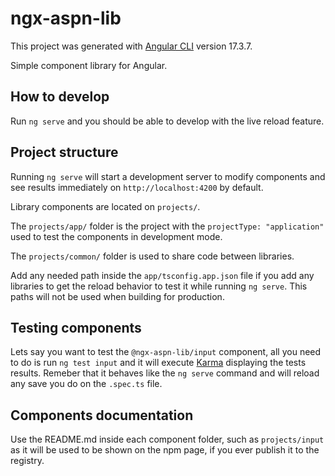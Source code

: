 # ngx-aspn-lib

This project was generated with
[Angular CLI](https://github.com/angular/angular-cli) version 17.3.7.

Simple component library for Angular.

## How to develop

Run `ng serve` and you should be able to develop with the live reload feature.

## Project structure

Running `ng serve` will start a development server to modify components
and see results immediately on `http://localhost:4200` by default.

Library components are located on `projects/`.

The `projects/app/` folder is the project with the `projectType: "application"`
used to test the components in development mode.

The `projects/common/` folder is used to share code between libraries.

Add any needed path inside the `app/tsconfig.app.json` file if you add any
libraries to get the reload behavior to test it while running `ng serve`. This
paths will not be used when building for production.

## Testing components

Lets say you want to test the `@ngx-aspn-lib/input` component, all you need to
do is run `ng test input` and it will execute
[Karma](https://karma-runner.github.io) displaying the tests results.
Remeber that it behaves like the `ng serve` command and will reload any save
you do on the `.spec.ts` file.

## Components documentation

Use the README.md inside each component folder, such as `projects/input` as it
will be used to be shown on the npm page, if you ever publish it to the registry.

